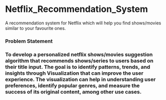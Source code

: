 # Netflix_Recommendation_System
A recommendation system for Netflix which will help you find shows/movies similar to your favourite ones. 

<h3> Problem Statement <h3>
<p>To develop a personalized netflix shows/movies suggestion algorithm that recommends shows/series to users based on their title input. The goal is to identify patterns, trends, and insights through Visualization that can improve the user experience. The visualization can help in understanding user preferences, identify popular genres, and measure the success of its original content, among other use cases. 
</p>
